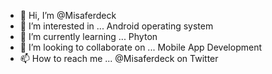 - 👋 Hi, I’m @Misaferdeck
- 👀 I’m interested in ... Android operating system
- 🌱 I’m currently learning ... Phyton
- 💞️ I’m looking to collaborate on ...  Mobile App Development
- 📫 How to reach me ... @Misaferdeck on Twitter

<!---
Misaferdeck/Misaferdeck is a ✨ special ✨ repository because its `README.md` (this file) appears on your GitHub profile.
You can click the Preview link to take a look at your changes.
--->
